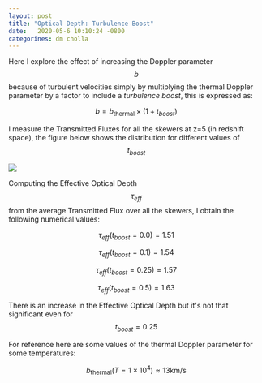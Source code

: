 ```yaml
---
layout: post
title: "Optical Depth: Turbulence Boost"
date:   2020-05-6 10:10:24 -0800
categorines: dm cholla
---
```


Here I explore the effect of increasing the Doppler parameter $$b$$ because of turbulent velocities simply by multiplying the thermal Doppler parameter by a factor to include a *turbulence boost*, this is expressed as:


$$b = b_{\mathrm{thermal}} \times ( 1 + t_{boost} ) $$

I measure the Transmitted Fluxes for all the skewers at z=5 (in redshift space), the figure below shows the distribution for different values of $$t_{boost}$$

<img src="{{ site.url }}assets/images/optical_depth_distribution_turbulence.png">

Computing the Effective Optical Depth $$\tau_{eff}$$ from the average Transmitted Flux over all the skewers, I obtain the following numerical values:


$$\tau_{eff}(t_{boost} = 0.0 ) = 1.51$$

$$\tau_{eff}(t_{boost} = 0.1 ) = 1.54$$

$$\tau_{eff}(t_{boost} = 0.25 ) = 1.57$$

$$\tau_{eff}(t_{boost} = 0.5 ) = 1.63$$


There is an increase in the Effective Optical Depth but it's not that significant even for $$t_{boost}=0.25$$ 


For reference here are some values of the thermal Doppler parameter for some temperatures:


$$b_{\mathrm{thermal}}(T=1\times 10^4) \approx 13 \mathrm{km/s} $$
